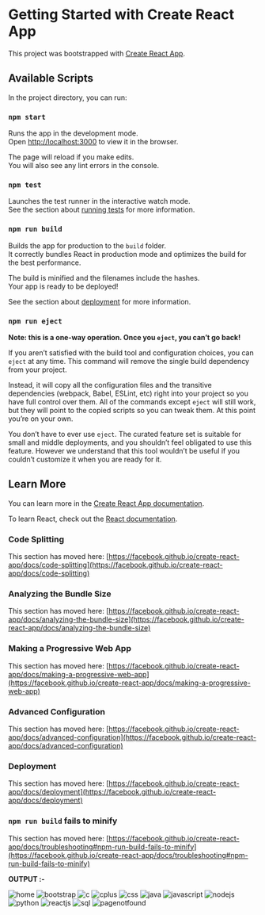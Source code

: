 # Getting Started with Create React App

This project was bootstrapped with [Create React App](https://github.com/facebook/create-react-app).

## Available Scripts

In the project directory, you can run:

### `npm start`

Runs the app in the development mode.\
Open [http://localhost:3000](http://localhost:3000) to view it in the browser.

The page will reload if you make edits.\
You will also see any lint errors in the console.

### `npm test`

Launches the test runner in the interactive watch mode.\
See the section about [running tests](https://facebook.github.io/create-react-app/docs/running-tests) for more information.

### `npm run build`

Builds the app for production to the `build` folder.\
It correctly bundles React in production mode and optimizes the build for the best performance.

The build is minified and the filenames include the hashes.\
Your app is ready to be deployed!

See the section about [deployment](https://facebook.github.io/create-react-app/docs/deployment) for more information.

### `npm run eject`

**Note: this is a one-way operation. Once you `eject`, you can’t go back!**

If you aren’t satisfied with the build tool and configuration choices, you can `eject` at any time. This command will remove the single build dependency from your project.

Instead, it will copy all the configuration files and the transitive dependencies (webpack, Babel, ESLint, etc) right into your project so you have full control over them. All of the commands except `eject` will still work, but they will point to the copied scripts so you can tweak them. At this point you’re on your own.

You don’t have to ever use `eject`. The curated feature set is suitable for small and middle deployments, and you shouldn’t feel obligated to use this feature. However we understand that this tool wouldn’t be useful if you couldn’t customize it when you are ready for it.

## Learn More

You can learn more in the [Create React App documentation](https://facebook.github.io/create-react-app/docs/getting-started).

To learn React, check out the [React documentation](https://reactjs.org/).

### Code Splitting

This section has moved here: [https://facebook.github.io/create-react-app/docs/code-splitting](https://facebook.github.io/create-react-app/docs/code-splitting)

### Analyzing the Bundle Size

This section has moved here: [https://facebook.github.io/create-react-app/docs/analyzing-the-bundle-size](https://facebook.github.io/create-react-app/docs/analyzing-the-bundle-size)

### Making a Progressive Web App

This section has moved here: [https://facebook.github.io/create-react-app/docs/making-a-progressive-web-app](https://facebook.github.io/create-react-app/docs/making-a-progressive-web-app)

### Advanced Configuration

This section has moved here: [https://facebook.github.io/create-react-app/docs/advanced-configuration](https://facebook.github.io/create-react-app/docs/advanced-configuration)

### Deployment

This section has moved here: [https://facebook.github.io/create-react-app/docs/deployment](https://facebook.github.io/create-react-app/docs/deployment)

### `npm run build` fails to minify

This section has moved here: [https://facebook.github.io/create-react-app/docs/troubleshooting#npm-run-build-fails-to-minify](https://facebook.github.io/create-react-app/docs/troubleshooting#npm-run-build-fails-to-minify)



**OUTPUT :-**

![home](https://user-images.githubusercontent.com/92079968/139036587-74739470-cb0d-4080-81a8-d35cdb631eae.PNG)
![bootstrap](https://user-images.githubusercontent.com/92079968/139036659-8723e381-e876-4e4c-9e0f-ef3ae8d553e9.PNG)
![c](https://user-images.githubusercontent.com/92079968/139036709-989ecf64-5d39-4d38-946f-e7faecac1007.PNG)
![cplus](https://user-images.githubusercontent.com/92079968/139036771-bb5019d4-7378-411c-952a-2db5ac6e8e3e.PNG)
![css](https://user-images.githubusercontent.com/92079968/139036822-35b31506-2eef-4cb5-9f12-021c0112dbf5.PNG)
![java](https://user-images.githubusercontent.com/92079968/139036858-1a3f7b14-ea98-45d8-92eb-8dd913436b68.PNG)
![javascript](https://user-images.githubusercontent.com/92079968/139036897-e7319dda-c241-4e5a-927b-7b9b64b8e75f.PNG)
![nodejs](https://user-images.githubusercontent.com/92079968/139036939-188e065b-878a-4f2a-bd55-4ddf54dedfe7.PNG)
![python](https://user-images.githubusercontent.com/92079968/139036980-cc731abe-0855-4e46-89d3-6c4301766525.PNG)
![reactjs](https://user-images.githubusercontent.com/92079968/139037024-bc289f4d-b3a5-4037-949c-0eb57cc19684.PNG)
![sql](https://user-images.githubusercontent.com/92079968/139037061-db2e78eb-0868-4c33-be2b-01296bdec16b.PNG)
![pagenotfound](https://user-images.githubusercontent.com/92079968/139037098-11c65862-c47b-4fef-b084-4ed429884a12.PNG)


